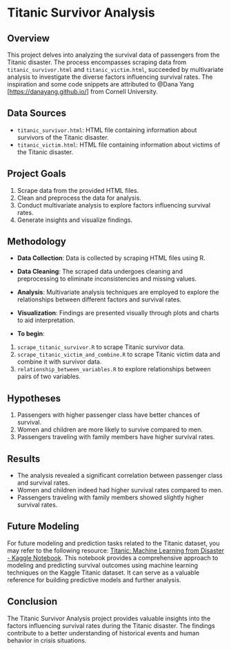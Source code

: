 # Titanic Survivor Analysis

## Overview
This project delves into analyzing the survival data of passengers from the Titanic disaster. The process encompasses scraping data from `titanic_survivor.html` and `titanic_victim.html`, succeeded by multivariate analysis to investigate the diverse factors influencing survival rates. The inspiration and some code snippets are attributed to @Dana Yang [https://danayang.github.io/] from Cornell University.


## Data Sources
- `titanic_survivor.html`: HTML file containing information about survivors of the Titanic disaster.
- `titanic_victim.html`: HTML file containing information about victims of the Titanic disaster.

## Project Goals
1. Scrape data from the provided HTML files.
2. Clean and preprocess the data for analysis.
3. Conduct multivariate analysis to explore factors influencing survival rates.
4. Generate insights and visualize findings.

## Methodology
- **Data Collection**: Data is collected by scraping HTML files using R.
- **Data Cleaning**: The scraped data undergoes cleaning and preprocessing to eliminate inconsistencies and missing values.
- **Analysis**: Multivariate analysis techniques are employed to explore the relationships between different factors and survival rates.
- **Visualization**: Findings are presented visually through plots and charts to aid interpretation.

- **To begin**:
1. `scrape_titanic_survivor.R` to scrape Titanic survivor data.
2. `scrape_titanic_victim_and_combine.R` to scrape Titanic victim data and combine it with survivor data.
3. `relationship_between_variables.R` to explore relationships between pairs of two variables.

## Hypotheses
1. Passengers with higher passenger class have better chances of survival.
2. Women and children are more likely to survive compared to men.
3. Passengers traveling with family members have higher survival rates.

## Results
- The analysis revealed a significant correlation between passenger class and survival rates.
- Women and children indeed had higher survival rates compared to men.
- Passengers traveling with family members showed slightly higher survival rates.

## Future Modeling
For future modeling and prediction tasks related to the Titanic dataset, you may refer to the following resource: [Titanic: Machine Learning from Disaster - Kaggle Notebook](https://github.com/agconti/kaggle-titanic/blob/master/Titanic.ipynb). This notebook provides a comprehensive approach to modeling and predicting survival outcomes using machine learning techniques on the Kaggle Titanic dataset. It can serve as a valuable reference for building predictive models and further analysis.

## Conclusion
The Titanic Survivor Analysis project provides valuable insights into the factors influencing survival rates during the Titanic disaster. The findings contribute to a better understanding of historical events and human behavior in crisis situations.

